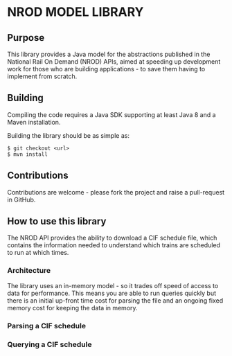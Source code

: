 # NROD MODEL LIBRARY

## Purpose

This library provides a Java model for the abstractions published in the 
National Rail On Demand (NROD) APIs, aimed at speeding up development work for
those who are building applications - to save them having to implement from
scratch.


## Building

Compiling the code requires a Java SDK supporting at least Java 8 and a
Maven installation.

Building the library should be as simple as:
```
$ git checkout <url>
$ mvn install
```

## Contributions

Contributions are welcome - please fork the project and raise a pull-request 
in GitHub.


## How to use this library

The NROD API provides the ability to download a CIF schedule file, which 
contains the information needed to understand which trains are scheduled to run
at which times.


### Architecture

The library uses an in-memory model - so it trades off speed of access to data
for performance. This means you are able to run queries quickly but there is an
initial up-front time cost for parsing the file and an ongoing fixed memory 
cost for keeping the data in memory. 


### Parsing a CIF schedule



### Querying a CIF schedule

